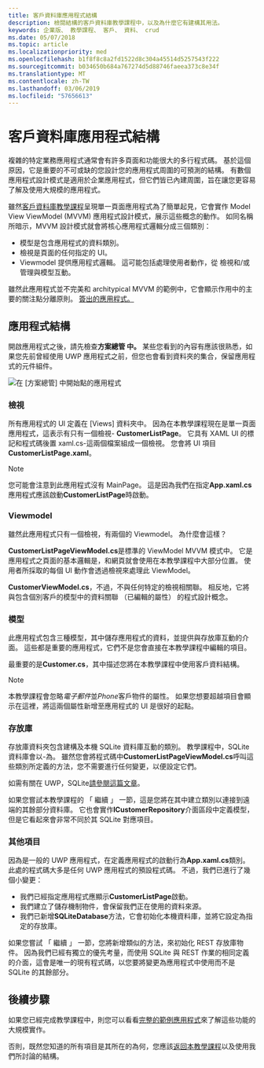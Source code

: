 ```yaml
---
title: 客戶資料庫應用程式結構
description: 檢閱結構的客戶資料庫教學課程中，以及為什麼它有建構其用法。
keywords: 企業版、 教學課程、 客戶、 資料、 crud
ms.date: 05/07/2018
ms.topic: article
ms.localizationpriority: med
ms.openlocfilehash: b1f8f8c8a2fd1522d8c304a45514d5257543f222
ms.sourcegitcommit: b034650b684a767274d5d88746faeea373c8e34f
ms.translationtype: MT
ms.contentlocale: zh-TW
ms.lasthandoff: 03/06/2019
ms.locfileid: "57656613"
---
```

# <a name="customer-database-app-structure"></a>客戶資料庫應用程式結構

複雜的特定業務應用程式通常會有許多頁面和功能很大的多行程式碼。 基於這個原因，它是重要的不可或缺的您設計您的應用程式周圍的可預測的結構。 有數個應用程式設計模式是適用於企業應用程式，但它們皆已內建周圍，旨在讓您更容易了解及使用大規模的應用程式。

雖然[客戶資料庫教學課程](customer-database-tutorial.md)呈現單一頁面應用程式為了簡單起見，它會實作 Model View ViewModel (MVVM) 應用程式設計模式，展示這些概念的動作。 如同名稱所暗示，MVVM 設計模式就會將核心應用程式邏輯分成三個類別：

* 模型是包含應用程式的資料類別。
* 檢視是頁面的任何指定的 UI。
* Viewmodel 提供應用程式邏輯。 這可能包括處理使用者動作，從 檢視和/或管理與模型互動。

雖然此應用程式並不完美和 architypical MVVM 的範例中，它會顯示作用中的主要的關注點分離原則。 [簽出的應用程式。](https://github.com/Microsoft/windows-tutorials-customer-database)

## <a name="application-structure"></a>應用程式結構

開啟應用程式之後，請先檢查**方案總管 中。** 某些您看到的內容有應該很熟悉，如果您先前曾經使用 UWP 應用程式之前，但您也會看到資料夾的集合，保留應用程式的元件組件。

![在 [方案總管] 中開始點的應用程式](images/customer-database-tutorial/solution-explorer.png)

### <a name="views"></a>檢視

所有應用程式的 UI 定義在 [Views] 資料夾中。 因為在本教學課程現在是單一頁面應用程式，這表示有只有一個檢視- **CustomerListPage**。 它具有 XAML UI 的標記和程式碼後置 xaml.cs-這兩個檔案組成一個檢視。 您會將 UI 項目**CustomerListPage.xaml**。

> [!NOTE]
> 您可能會注意到此應用程式沒有 MainPage。 這是因為我們在指定**App.xaml.cs**應用程式應該啟動**CustomerListPage**時啟動。

### <a name="viewmodels"></a>Viewmodel

雖然此應用程式只有一個檢視，有兩個的 Viewmodel。 為什麼會這樣？

**CustomerListPageViewModel.cs**是標準的 ViewModel MVVM 模式中。 它是應用程式之頁面的基本邏輯是，和網頁就會使用在本教學課程中大部分位置。 使用者所採取的每個 UI 動作會透過檢視來處理此 ViewModel。

**CustomerViewModel.cs**，不過，不與任何特定的檢視相關聯。 相反地，它將與包含個別客戶的模型中的資料關聯 （已編輯的屬性） 的程式設計概念。

### <a name="models"></a>模型

此應用程式包含三種模型，其中儲存應用程式的資料，並提供與存放庫互動的介面。 這些都是重要的應用程式，它們不是您會直接在本教學課程中編輯的項目。

最重要的是**Customer.cs**，其中描述您將在本教學課程中使用客戶資料結構。

> [!NOTE]
> 本教學課程會忽略*電子郵件*並*Phone*客戶物件的屬性。 如果您想要超越項目會顯示在這裡，將這兩個屬性新增至應用程式的 UI 是很好的起點。

### <a name="repository"></a>存放庫

存放庫資料夾包含建構及本機 SQLite 資料庫互動的類別。 教學課程中，SQLite 資料庫會以-為。 雖然您會將程式碼中**CustomerListPageViewModel.cs**呼叫這些類別所定義的方法，您不需要進行任何變更，以便設定它們。

如需有關在 UWP，SQLite[請參閱這篇文章](../data-access/sqlite-databases.md)。

如果您嘗試本教學課程的 「 繼續 」 一節，這是您將在其中建立類別以連接到遠端的其餘部分資料庫。 它也會實作**ICustomerRepository**介面區段中定義模型，但是它看起來會非常不同於其 SQLite 對應項目。

### <a name="other-elements"></a>其他項目

因為是一般的 UWP 應用程式，在定義應用程式的啟動行為**App.xaml.cs**類別。 此處的程式碼大多是任何 UWP 應用程式的預設程式碼。 不過，我們已進行了幾個小變更：

* 我們已經指定應用程式應顯示**CustomerListPage**啟動。
* 我們建立了儲存機制物件，會保留我們正在使用的資料來源。
* 我們已新增**SQLiteDatabase**方法，它會初始化本機資料庫，並將它設定為指定的存放庫。

如果您嘗試 「 繼續 」 一節，您將新增類似的方法，來初始化 REST 存放庫物件。 因為我們已經有獨立的優先考量，而使用 SQLite 與 REST 作業的相同定義的介面，這會是唯一的現有程式碼，以您要將變更為應用程式中使用而不是 SQLite 的其餘部分。

## <a name="next-steps"></a>後續步驟

如果您已經完成教學課程中，則您可以看看[完整的範例應用程式](https://github.com/Microsoft/Windows-appsample-customers-orders-database)來了解這些功能的大規模實作。

否則，既然您知道的所有項目是其所在的為何，您應該[返回本教學課程](customer-database-tutorial.md)以及使用我們所討論的結構。